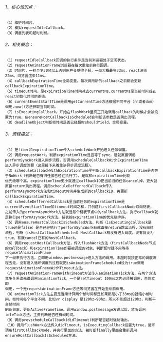 ###### 1、核心知识点：
    （1）维护时间片。
    （2）模拟requestIdleCallback。
    （3）调度列表和超时判断。
###### 2、相关概念：
    （1）requestIdleCallback回调的执行条件是当前浏览器处于空闲状态。
    （2）requestAnimationFrame浏览器在每次重绘前执行回调。
    （3）时间片，一秒至少30帧以上否则用户会觉得卡顿，一帧大概最多33ms，react渲染22ms，浏览器渲染11ms。
    （4）callbackExpirationTime全局变量，每次调用新的callback之前都会更新callbackExpirationTime。
    （5）timeout时间，是expirationTime时间减去currentMs,currentMs是当前时间减去react初始化时间的差值。
    （6）currentEventStartTime是调用getCurrentTime方法根据不同平台（rn或者dom）调用.now()方法获取当前时间。
    （7）isExecutingCallback，开始在flashWork里真正开始调用callback的时候才会被设置为true，在ensureHostCallbackIsScheduled会判断该参数是否跳出流程。
    （8）deadlineObject判断帧时间是否已经超时shouldYield，全局变量。
###### 3、流程描述：
    （1）把fiber和expirationTime传入scheduleWork开始进入任务调度。
    （2）调用requestWork，判断expirationTime是否等于sync，是就直接调用performSyncWork进入同步流程，否调用scheduleCallbackWithExpirationTime
    进入异步调度流程（这里接下来着重讲异步调度流程）。
    （3）scheduleCallbackWithExpirationTime里判断callbackExpirationTime是否等于NoWork（判断是否有旧任务已经在执行了），是就和expirationTime比较
    优先级哪个高，expirationTime更小就通过callbackID把当前旧的任务cancel掉，更大就直接return跳出流程。调用scheduleDefferredCallback传入
    performAsyncWork方法和timeout时间并生成新的callbackID，再更新callbackExpirationTime。
    （4）scheduleDefferredCallback里当前任务的expirationTime是currentEventStartTime加timeout时间之和，并创建firstCallbackNode双向链表，
    之前传入的performAsyncWork方法就是每个链表节点中的callback方法，执行callback就是执行performAsyncWork方法，链表按expirationTime的优先级排序。
    （5）调用ensureHostCallbackIsScheduled方法，判断（isExecutingCallback是true还是false）是否已经执行了performSyncWork有就直接return跳出流程，没有继续
    流程，判断（isHostCallbackScheduled）HostCallback有没有进入调度，没有就设为true，有就cancel已有的hostCallback。
    （6）调用requestHostCallback方法，传入flushWork方法（firstCallbackNode节点的callback）和expirationTime即要被调度的对象，判断超时就不用等待requsetAnimationFrame
    下一帧来执行方法，立即用window.postmessage进入方法的调用。未超时就按正常的调度流程去走，没有进入循环调度的过程就把isAnimationFrameScheduled设为true调用
    requestAnimationFrameWithTimeout方法。
    （7）requestAnimationFrameWithTimeout方法传入animationTick方法，有两个方法竞争关系谁先谁调用animationTick，一个是setTimeout 100ms之内必须被调用，否则立即
    调用，一个是requestAnimationFrame方法等浏览器在开始重绘前调用。
    （8）animationTick方法主要是连续计算两个帧时间都是如果都是小于33ms的就缩小帧时间，帧时间每个平台不同，比如vr display 是120hz~90hz，所以不能超过120hz，判断平台帧时间
    刷新频率，更新ActiveFrameTime。调用window.postmessage发送以后，监听调用idleTick方法，主要判断是否还有帧时间。
    （9）调用prevscheduleCallback(didTimeout)判断是否超时强制输出。
    （10）调用flushWork方法传入didTimeout，isExecutingCallback设置为true，循环调用firstCallbackNode，并执行里面的方法，被打断finally里面会重新调用
    ensureHostCallbackIsScheduled方法。